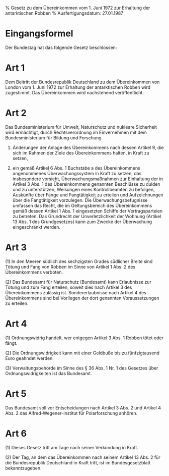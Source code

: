 % Gesetz zu dem Übereinkommen vom 1. Juni 1972 zur Erhaltung der antarktischen Robben
% Ausfertigungsdatum: 27.01.1987
 
# Eingangsformel

Der Bundestag hat das folgende Gesetz beschlossen:

# Art 1

Dem Beitritt der Bundesrepublik Deutschland zu dem Übereinkommen von London vom 1. Juni 1972 zur Erhaltung der antarktischen Robben wird zugestimmt. Das Übereinkommen wird nachstehend veröffentlicht.

# Art 2

Das Bundesministerium für Umwelt, Naturschutz und nukleare Sicherheit wird ermächtigt, durch Rechtsverordnung im Einvernehmen mit dem Bundesministerium für Bildung und Forschung

1. Änderungen der Anlage des Übereinkommens nach dessen Artikel 9, die sich im Rahmen der Ziele des Übereinkommens halten, in Kraft zu setzen,

2. ein gemäß Artikel 6 Abs. 1 Buchstabe a des Übereinkommens angenommenes Überwachungssystem in Kraft zu setzen, das insbesondere vorsieht, Überwachungsmaßnahmen zur Einhaltung der in Artikel 3 Abs. 1 des Übereinkommens genannten Beschlüsse zu dulden und zu unterstützen, Weisungen eines Kontrollbeamten zu befolgen, Auskünfte über Fänge und Fangtätigkeit zu erteilen und Aufzeichnungen über die Fangtätigkeit vorzulegen. Die Überwachungsbefugnisse umfassen das Recht, die im Geltungsbereich des Übereinkommens gemäß dessen Artikel 1 Abs. 1 eingesetzten Schiffe der Vertragsparteien zu betreten. Das Grundrecht der Unverletzlichkeit der Wohnung (Artikel 13 Abs. 1 des Grundgesetzes) kann zum Zwecke der Überwachung eingeschränkt werden.

# Art 3

(1) In den Meeren südlich des sechzigsten Grades südlicher Breite sind Tötung und Fang von Robben im Sinne von Artikel 1 Abs. 2 des Übereinkommens verboten.

(2) Das Bundesamt für Naturschutz (Bundesamt) kann Erlaubnisse zur Tötung und zum Fang erteilen, soweit dies nach Artikel 3 des Übereinkommens zulässig ist. Sondererlaubnisse nach Artikel 4 des Übereinkommens sind bei Vorliegen der dort genannten Voraussetzungen zu erteilen.

# Art 4

(1) Ordnungswidrig handelt, wer entgegen Artikel 3 Abs. 1 Robben tötet oder fängt.

(2) Die Ordnungswidrigkeit kann mit einer Geldbuße bis zu fünfzigtausend Euro geahndet werden.

(3) Verwaltungsbehörde im Sinne des § 36 Abs. 1 Nr. 1 des Gesetzes über Ordnungswidrigkeiten ist das Bundesamt.

# Art 5

Das Bundesamt soll vor Entscheidungen nach Artikel 3 Abs. 2 und Artikel 4 Abs. 2 das Alfred-Wegener-Institut für Polarforschung anhören.

# Art 6

(1) Dieses Gesetz tritt am Tage nach seiner Verkündung in Kraft.

(2) Der Tag, an dem das Übereinkommen nach seinem Artikel 13 Abs. 2 für die Bundesrepublik Deutschland in Kraft tritt, ist im Bundesgesetzblatt bekanntzugeben.
